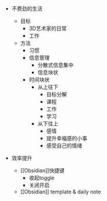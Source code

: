 
- 不费劲的生活
	- 目标
		- 3D艺术家的日常
		- 工作
	- 方法
		- 习惯
		- 信息管理
			- 分散式信息集中
			- 信息块状
		- 时间块状
			- 从上往下
				- 目标分解
				- 课程
				- 工作
				- 学习
			- 从下往上
				- 感情
				- 提升幸福感的小事
				- 感受自己的情绪


- 效率提升
	- [[Obsidian]]快捷键
		- 收起toggle
		- 关闭开启
	- [[Obsidian]] template & daily note

